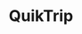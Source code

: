---
title: "QuikTrip"
url: /atlanta/quiktrip-fulton-industrial-boulevard-southwest-2/
shop: Lebensmittel
---
